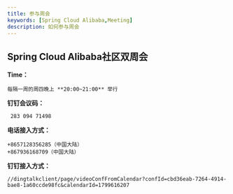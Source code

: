```yaml
---
title: 参与周会
keywords: [Spring Cloud Alibaba,Meeting]
description: 如何参与周会
---
```


## Spring Cloud Alibaba社区双周会

**Time：** 

    每隔一周的周四晚上 **20:00~21:00** 举行

**钉钉会议码：**
    
     283 094 71498 

**电话接入方式：**

    +8657128356285（中国大陆）
    +867936168709（中国大陆） 
    
**钉钉接入方式：**

    //dingtalkclient/page/videoConfFromCalendar?confId=cbd36eab-7264-4914-bae8-1a60ccde98fc&calendarId=1799616207